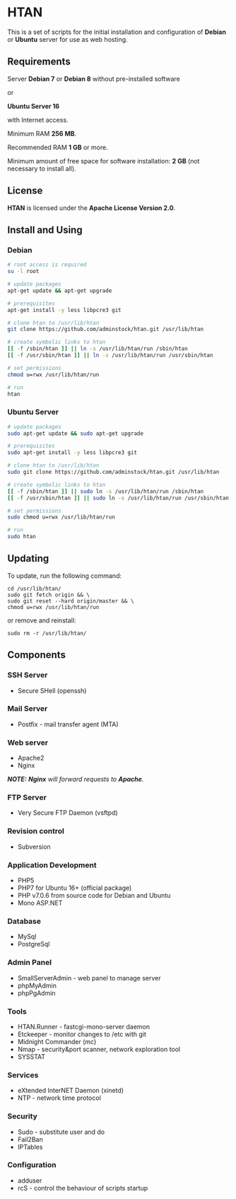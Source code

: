 # HTAN

This is a set of scripts for the initial installation and configuration of **Debian** or **Ubuntu** server for use as web hosting.

## Requirements

Server **Debian 7** or **Debian 8** without pre-installed software

or

**Ubuntu Server 16**

with Internet access.

Minimum RAM **256 MB**.

Recommended RAM **1 GB** or more.

Minimum amount of free space for software installation: **2 GB** (not necessary to install all).

## License

**HTAN** is licensed under the **Apache License Version 2.0**.

## Install and Using

### Debian

```bash
# root access is required
su -l root

# update packages
apt-get update && apt-get upgrade

# prerequisites
apt-get install -y less libpcre3 git

# clone htan to /usr/lib/htan
git clone https://github.com/adminstock/htan.git /usr/lib/htan

# create symbolic links to htan
[[ -f /sbin/htan ]] || ln -s /usr/lib/htan/run /sbin/htan
[[ -f /usr/sbin/htan ]] || ln -s /usr/lib/htan/run /usr/sbin/htan

# set permissions
chmod u=rwx /usr/lib/htan/run

# run
htan
```

### Ubuntu Server

```bash
# update packages
sudo apt-get update && sudo apt-get upgrade

# prerequisites
sudo apt-get install -y less libpcre3 git

# clone htan to /usr/lib/htan
sudo git clone https://github.com/adminstock/htan.git /usr/lib/htan

# create symbolic links to htan
[[ -f /sbin/htan ]] || sudo ln -s /usr/lib/htan/run /sbin/htan
[[ -f /usr/sbin/htan ]] || sudo ln -s /usr/lib/htan/run /usr/sbin/htan

# set permissions
sudo chmod u=rwx /usr/lib/htan/run

# run
sudo htan
```

## Updating

To update, run the following command:

```
cd /usr/lib/htan/
sudo git fetch origin && \
sudo git reset --hard origin/master && \
chmod u=rwx /usr/lib/htan/run
```

or remove and reinstall:

```
sudo rm -r /usr/lib/htan/
```

## Components

### SSH Server
- Secure SHell (openssh)

### Mail Server
- Postfix - mail transfer agent (MTA)

### Web server
- Apache2
- Nginx

_**NOTE:** **Nginx** will forward requests to **Apache**._

### FTP Server
- Very Secure FTP Daemon (vsftpd)

### Revision control
- Subversion

### Application Development
- PHP5
- PHP7 for Ubuntu 16+ (official package)
- PHP v7.0.6 from source code for Debian and Ubuntu
- Mono ASP.NET

### Database
- MySql
- PostgreSql

### Admin Panel
- SmallServerAdmin - web panel to manage server
- phpMyAdmin
- phpPgAdmin

### Tools
- HTAN.Runner - fastcgi-mono-server daemon
- Etckeeper - monitor changes to /etc with git
- Midnight Commander (mc)
- Nmap - security&port scanner, network exploration tool
- SYSSTAT

### Services
- eXtended InterNET Daemon (xinetd)
- NTP - network time protocol

### Security
- Sudo - substitute user and do
- Fail2Ban
- IPTables

### Configuration
- adduser
- rcS - control the behaviour of scripts startup
